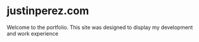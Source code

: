 # justinperez.com

Welcome to the portfolio. This site was designed to display my development and work experience
